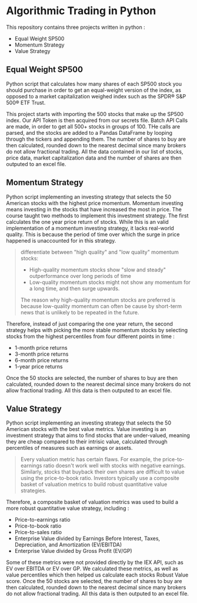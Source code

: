# Algorithmic Trading in Python

This repository contains three projects written in python :

-   Equal Weight SP500
-   Momentum Strategy
-   Value Strategy

## Equal Weight SP500

Python script that calculates how many shares of each SP500 stock you should purchase in order to get an equal-weight version of the index, as opposed to a market capitalization weighed index such as the SPDR® S&P 500® ETF Trust.

This project starts with importing the 500 stocks that make up the SP500 index. Our API Token is then acquired from our secrets file.
Batch API Calls are made, in order to get all 500+ stocks in groups of 100. THe calls are parsed, and the stocks are added to a Pandas DataFrame by looping through the tickers and appending them. The number of shares to buy are then calculated, rounded down to the nearest decimal since many brokers do not allow fractional trading.
All the data contained in our list of stocks, price data, market capitalization data and the number of shares are then outputed to an excel file.

## Momentum Strategy

Python script implementing an investing strategy that selects the 50 American stocks with the highest price momentum. Momentum investing means investing in the stocks that have increased the most in price. The course taught two methods to implement this investment strategy. The first calculates the one year price return of stocks. While this is an valid implementation of a momentum investing strategy, it lacks real-world quality. This is because the period of time over which the surge in price happened is unaccounted for in this strategy.

> differentiate between "high quality" and "low quality" momentum stocks:
>
> -   High-quality momentum stocks show "slow and steady" outperformance over long periods of time
> -   Low-quality momentum stocks might not show any momentum for a long time, and then surge upwards.
>
> The reason why high-quality momentum stocks are preferred is because low-quality momentum can often be cause by short-term news that is unlikely to be repeated in the future.

Therefore, instead of just comparing the one year return, the second strategy helps with picking the more stable momentum stocks by selecting stocks from the highest percentiles from four different points in time :

-   1-month price returns
-   3-month price returns
-   6-month price returns
-   1-year price returns

Once the 50 stocks are selected, the number of shares to buy are then calculated, rounded down to the nearest decimal since many brokers do not allow fractional trading. All this data is then outputed to an excel file.

## Value Strategy

Python script implementing an investing strategy that selects the 50 American stocks with the best value metrics. Value investing is an investment strategy that aims to find stocks that are under-valued, meaning they are cheap compared to their intrisic value, calculated through percentiles of measures such as earnings or assets.

> Every valuation metric has certain flaws.
> For example, the price-to-earnings ratio doesn't work well with stocks with negative earnings.
> Similarly, stocks that buyback their own shares are difficult to value using the price-to-book ratio.
> Investors typically use a composite basket of valuation metrics to build robust quantitative value strategies.

Therefore, a composite basket of valuation metrics was used to build a more robust quantitative value strategy, including :

-   Price-to-earnings ratio
-   Price-to-book ratio
-   Price-to-sales ratio
-   Enterprise Value divided by Earnings Before Interest, Taxes, Depreciation, and Amortization (EV/EBITDA)
-   Enterprise Value divided by Gross Profit (EV/GP)

Some of these metrics were not provided directly by the IEX API, such as EV over EBITDA or EV over GP. We calculated these metrics, as well as value percentiles which then helped us calculate each stocks Robust Value score. Once the 50 stocks are selected, the number of shares to buy are then calculated, rounded down to the nearest decimal since many brokers do not allow fractional trading. All this data is then outputed to an excel file. 
